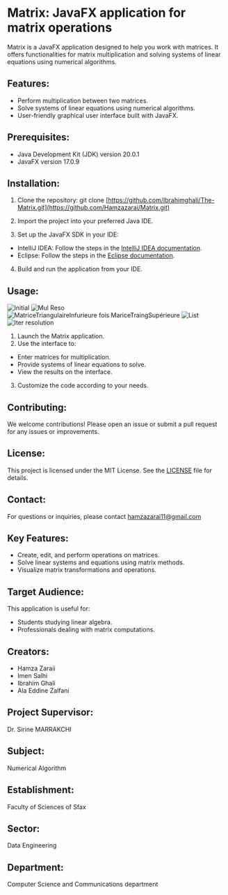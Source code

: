 # Matrix: JavaFX application for matrix operations

Matrix is a JavaFX application designed to help you work with matrices. It offers functionalities for matrix multiplication and solving systems of linear equations using numerical algorithms.

## Features:

- Perform multiplication between two matrices.
- Solve systems of linear equations using numerical algorithms.
- User-friendly graphical user interface built with JavaFX.

## Prerequisites:

- Java Development Kit (JDK) version 20.0.1
- JavaFX version 17.0.9

## Installation:

1. Clone the repository:
git clone [https://github.com/Ibrahimghali/The-Matrix.git](https://github.com/Hamzazarai/Matrix.git)
2. Import the project into your preferred Java IDE.

3. Set up the JavaFX SDK in your IDE:
- IntelliJ IDEA: Follow the steps in the [IntelliJ IDEA documentation](https://www.jetbrains.com/help/idea/javafx.html).
- Eclipse: Follow the steps in the [Eclipse documentation](https://openjfx.io/openjfx-docs/#IDE-Eclipse).

4. Build and run the application from your IDE.

## Usage:
![Initial](https://github.com/Ibrahimghali/The-Matrix/assets/98592824/e4f39369-9f4b-49a0-b70b-a8d80af19f9c)
![Mul Reso](https://github.com/Ibrahimghali/The-Matrix/assets/98592824/86a9b101-c681-4345-8e07-33d76e7a6a34)
![MatriceTriangulaireInfurieure fois  MariceTraingSupérieure](https://github.com/Ibrahimghali/The-Matrix/assets/98592824/6bc9ccce-e5c4-4c12-80f9-bd97b95aa4ee)
![List](https://github.com/Ibrahimghali/The-Matrix/assets/98592824/257bf11e-898a-481b-945a-514cc10981bf)
![Iter resolution](https://github.com/Ibrahimghali/The-Matrix/assets/98592824/9a71ed0d-8883-4215-ab5e-dac5bbdbaa5a)

1. Launch the Matrix application.
2. Use the interface to:
- Enter matrices for multiplication.
- Provide systems of linear equations to solve.
- View the results on the interface.
3. Customize the code according to your needs.

## Contributing:

We welcome contributions! Please open an issue or submit a pull request for any issues or improvements.

## License:

This project is licensed under the MIT License. See the [LICENSE](./LICENSE) file for details.

## Contact:

For questions or inquiries, please contact hamzazarai11@gmail.com

## Key Features:

- Create, edit, and perform operations on matrices.
- Solve linear systems and equations using matrix methods.
- Visualize matrix transformations and operations.

## Target Audience:

This application is useful for:

- Students studying linear algebra.
- Professionals dealing with matrix computations.

## Creators:

- Hamza Zaraii
- Imen Salhi
- Ibrahim Ghali
- Ala Eddine Zalfani

## Project Supervisor:

Dr. Sirine MARRAKCHI

## Subject:

Numerical Algorithm

## Establishment:

Faculty of Sciences of Sfax

## Sector:

Data Engineering

## Department:

Computer Science and Communications department
